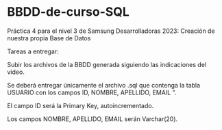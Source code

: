 # BBDD-de-curso-SQL
Práctica 4 para el nivel 3 de Samsung Desarrolladoras 2023: Creación de nuestra propia Base de Datos

Tareas a entregar:

Subir los archivos de la BBDD generada siguiendo las indicaciones del video.

Se deberá entregar únicamente el archivo .sql que contenga la tabla USUARIO con los campos ID, NOMBRE, APELLIDO, EMAIL ”.

El campo ID será la Primary Key, autoincrementado.

Los campos NOMBRE, APELLIDO, EMAIL serán Varchar(20).
